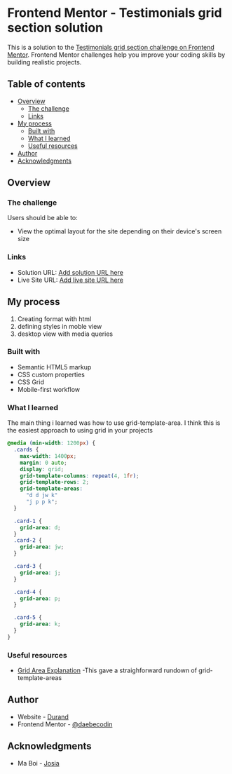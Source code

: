 # Frontend Mentor - Testimonials grid section solution

This is a solution to the [Testimonials grid section challenge on Frontend Mentor](https://www.frontendmentor.io/challenges/testimonials-grid-section-Nnw6J7Un7). Frontend Mentor challenges help you improve your coding skills by building realistic projects.

## Table of contents

- [Overview](#overview)
  - [The challenge](#the-challenge)
  - [Links](#links)
- [My process](#my-process)
  - [Built with](#built-with)
  - [What I learned](#what-i-learned)
  - [Useful resources](#useful-resources)
- [Author](#author)
- [Acknowledgments](#acknowledgments)

## Overview

### The challenge

Users should be able to:

- View the optimal layout for the site depending on their device's screen size

### Links

- Solution URL: [Add solution URL here](https://your-solution-url.com)
- Live Site URL: [Add live site URL here](https://your-live-site-url.com)

## My process

1. Creating format with html
2. defining styles in moble view
3. desktop view with media queries

### Built with

- Semantic HTML5 markup
- CSS custom properties
- CSS Grid
- Mobile-first workflow

### What I learned

The main thing i learned was how to use grid-template-area. I think this is the easiest approach to using grid in your projects

```css
@media (min-width: 1200px) {
  .cards {
    max-width: 1400px;
    margin: 0 auto;
    display: grid;
    grid-template-columns: repeat(4, 1fr);
    grid-template-rows: 2;
    grid-template-areas:
      "d d jw k"
      "j p p k";
  }

  .card-1 {
    grid-area: d;
  }
  .card-2 {
    grid-area: jw;
  }

  .card-3 {
    grid-area: j;
  }

  .card-4 {
    grid-area: p;
  }

  .card-5 {
    grid-area: k;
  }
}
```

### Useful resources

- [Grid Area Explanation](https://youtu.be/83iQbQoEmHM?si=N0IZmVyYj5XDmV8s) -This gave a straighforward rundown of grid-template-areas

## Author

- Website - [Durand](https://www.github.com/daebecodin)
- Frontend Mentor - [@daebecodin](https://www.frontendmentor.io/profile/daebecodin)

## Acknowledgments

- Ma Boi - [Josia](https://github.com/jlucas10)

